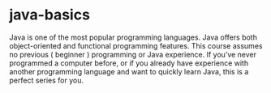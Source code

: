 # java-basics
Java is one of the most popular programming languages. Java offers both object-oriented and functional programming features. This course assumes no previous ( beginner ) programming or Java experience. If you’ve never programmed a computer before, or if you already have experience with another programming language and want to quickly learn Java, this is a perfect series for you.
